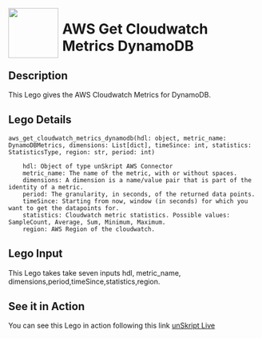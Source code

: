 [<img align="left" src="https://unskript.com/assets/favicon.png" width="100" height="100" style="padding-right: 5px">](https://unskript.com/assets/favicon.png) 
<h1>AWS Get Cloudwatch Metrics DynamoDB </h1>

## Description
This Lego gives the AWS Cloudwatch Metrics for DynamoDB.


## Lego Details

    aws_get_cloudwatch_metrics_dynamodb(hdl: object, metric_name: DynamoDBMetrics, dimensions: List[dict], timeSince: int, statistics: StatisticsType, region: str, period: int)

        hdl: Object of type unSkript AWS Connector
        metric_name: The name of the metric, with or without spaces.
        dimensions: A dimension is a name/value pair that is part of the identity of a metric.
        period: The granularity, in seconds, of the returned data points.
        timeSince: Starting from now, window (in seconds) for which you want to get the datapoints for.
        statistics: Cloudwatch metric statistics. Possible values: SampleCount, Average, Sum, Minimum, Maximum.
        region: AWS Region of the cloudwatch.


## Lego Input
This Lego takes take seven inputs hdl, metric_name, dimensions,period,timeSince,statistics,region.


## See it in Action

You can see this Lego in action following this link [unSkript Live](https://us.app.unskript.io)